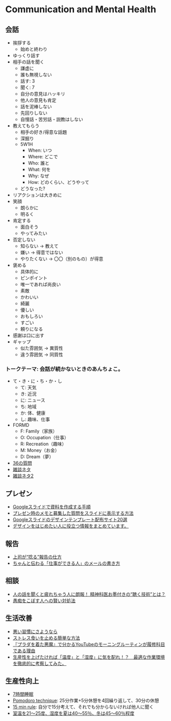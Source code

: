 # Communication and Mental Health
## 会話

- 挨拶する
	- 始めと終わり
- ゆっくり話す
- 相手の話を聞く
	- 謙虚に
	- 誰も無視しない
	- 話す: 3
	- 聞く: 7
	- 自分の意見はハッキリ
	- 他人の意見も肯定
	- 話を泥棒しない
	- 先回りしない
	- 自慢話・苦労話・説教はしない
- 教えてもらう
	- 相手の好き/得意な話題
	- 深掘り
	- 5W1H
		- When: いつ
		- Where: どこで
		- Who: 誰と
		- What: 何を
		- Why: なぜ
		- How: どのくらい、どうやって
	- どうなった?
- リアクションは大きめに
- 笑顔
	- 朗らかに
	- 明るく
- 肯定する
	- 面白そう
	- やってみたい
- 否定しない
	- 知らない → 教えて
	- 嫌い → 得意ではない
	- やりたくない → 〇〇（別のもの）が得意
- 褒める
	- 具体的に
	- ピンポイント
	- 唯一であれば尚良い
	- 素敵
	- かわいい
	- 綺麗
	- 優しい
	- おもしろい
	- すごい
	- 頼りになる
- 感謝は口に出す
- ギャップ
	- 似た雰囲気 → 異質性
	- 違う雰囲気 → 同質性

### トークテーマ: 会話が続かないときのあんちょこ。

- て・き・に・ち・か・し
	- て: 天気
	- き: 近況
	- に: ニュース
	- ち: 地域
	- か: 体、健康
	- し: 趣味、仕事
- FORMD
	- F: Family（家族）
	- O: Occupation（仕事）
	- R: Recreation（趣味）
	- M: Money（お金）
	- D: Dream（夢）
- [36の質問](https://gigazine.net/news/20170711-make-friends-scientific-method/)
- [雑談ネタ](https://smartlog.jp/148435)
- [雑談ネタ2](https://townwork.net/magazine/skill/51136/)

## プレゼン

- [Googleスライドで資料を作成する手順](https://daisukekmr.hatenablog.com/entry/2017/02/14/224005#2-%E3%82%A2%E3%82%A6%E3%83%88%E3%83%A9%E3%82%A4%E3%83%B3%E4%BD%9C%E6%88%90)
- [プレゼン時のメモと募集した質問をスライドに表示する方法](https://dxs.co.jp/blog/google-slide-presentation/)
- [Googleスライドのデザインテンプレート配布サイト20選](https://goworkship.com/magazine/googleslide-template-matome/)
- [デザインをはじめたい人に役立つ情報をまとめています。](https://umuco.jp/category/creative/design/)

## 報告

- [上司が“唸る”報告の仕方](https://www.insource.co.jp/businessbunsho/houkoku_shikata.html)
- [ちゃんと伝わる「仕事ができる人」のメールの書き方](https://www.lifehacker.jp/article/208480how-to-write-email-for-people-who-can-work/)

## 相談

- [人の話を聞くと疲れちゃう人に朗報！ 精神科医お墨付きの“聴く技術”とは？](https://ddnavi.com/review/538982/a/)
- [愚痴をこぼす人への賢い対処法](https://commu-training.isoroot.jp/blog/n-guchi-taisyo-0209/)

## 生活改善

- [悪い習慣にさようなら](https://www.nike.com/jp/a/how-to-break-bad-habits)
- [ストレス食いを止める簡単な方法](https://www.nike.com/jp/a/what-is-emotional-eating)
- [『プラダを着た悪魔』で分かるYouTubeのモーニングルーティンが履修科目である理由](https://www.youtube.com/watch?v=l3nwZ4uUasE)
- [生産性を上げたければ「温度」と「湿度」に気を配れ！？　最適な作業環境を徹底的に考察してみた。](https://studyhacker.net/columns/best-temperature-efficiency)

## 生産性向上

- [7時間睡眠](https://www.otsuka.co.jp/suimin/column02.html)
- [Pomodoro technique](https://mynavi-job20s.jp/howto/pomodoro_technique.html): 25分作業+5分休憩を4回繰り返して、30分の休憩
- [15 min rule](https://twitter.com/math_rachel/status/764931533383749632): 自分で15分考えて、それでも分からないければ他人に聞く
- [室温を21～25度、湿度を夏は40～55％、冬は45～60％程度](https://studyhacker.net/columns/best-temperature-efficiency)
